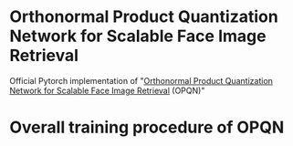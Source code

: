 # Orthonormal Product Quantization Network for Scalable Face Image Retrieval
Official Pytorch implementation of "[Orthonormal Product Quantization Network for Scalable Face Image Retrieval](https://arxiv.org/abs/2107.00327) (OPQN)"

# Overall training procedure of OPQN
